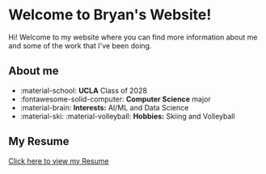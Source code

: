 # Welcome to Bryan's Website!

Hi! Welcome to my website where you can find more information about me and some of the work that I've been doing.

## About me

<div class="grid cards" markdown>

- :material-school: __UCLA__ Class of 2028
- :fontawesome-solid-computer: __Computer Science__ major
- :material-brain: __Interests:__ AI/ML and Data Science
- :material-ski: :material-volleyball: __Hobbies:__ Skiing and Volleyball

</div>

## My Resume

[Click here to view my Resume](Yu_Bryan_Resume_2024.pdf)